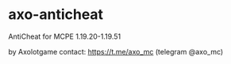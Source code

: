 # axo-anticheat
AntiCheat for MCPE 1.19.20-1.19.51

by Axolotgame
contact: https://t.me/axo_mc (telegram @axo_mc)
